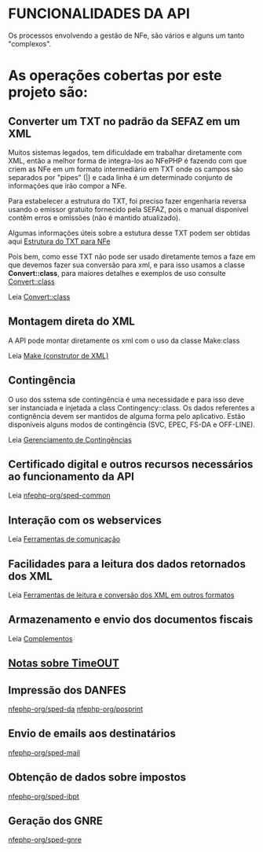 # FUNCIONALIDADES DA API

Os processos envolvendo a gestão de NFe, são vários e alguns um tanto "complexos".

# As operações cobertas por este projeto são:

## Converter um TXT no padrão da SEFAZ em um XML

Muitos sistemas legados, tem dificuldade em trabalhar diretamente com XML, então a melhor forma de integra-los ao NFePHP é fazendo com que criem as NFe em um formato intermediário em TXT onde os campos são separados por "pipes" (|) e cada linha é um determinado conjunto de informações que irão compor a NFe.

Para estabelecer a estrutura do TXT, foi preciso fazer engenharia reversa usando o emissor gratuito fornecido pela SEFAZ, pois o manual disponível contêm erros e omissões (não é mantido atualizado).

Algumas informações úteis sobre a estutura desse TXT podem ser obtidas aqui [Estrutura do TXT para NFe](EstruturaTxt.md)

Pois bem, como esse TXT não pode ser usado diretamente temos a faze em que devemos fazer sua conversão para xml, e para isso usamos a classe **Convert::class**, para maiores detalhes e exemplos de uso consulte [Convert::class](Convert.md)

Leia [Convert::class](Convert.md)

## Montagem direta do XML

A API pode montar diretamente os xml com o uso da classe Make:class


Leia [Make (construtor de XML)](Make.md)


## Contingência

O uso dos sstema sde contingência é uma necessidade e para isso deve ser instanciada e injetada a class Contingency::class.
Os dados referentes a contignência devem ser mantidos de alguma forma pelo aplicativo. 
Estão disponíveis alguns modos de contingência (SVC, EPEC, FS-DA e OFF-LINE).

Leia [Gerenciamento de Contingências](Contingency.md)

## Certificado digital e outros recursos necessários ao funcionamento da API

Leia [nfephp-org/sped-common](https://github.com/nfephp-org/sped-common)

## Interação com os webservices

Leia [Ferramentas de comunicação](Tools.md)

## Facilidades para a leitura dos dados retornados dos XML

Leia [Ferramentas de leitura e conversão dos XML em outros formatos](Standardize.md)


## Armazenamento e envio dos documentos fiscais

Leia [Complementos](Complements.md)


## [Notas sobre TimeOUT](TimeOut.md)

## Impressão dos DANFES

[nfephp-org/sped-da](https://github.com/nfephp-org/sped-da)
[nfephp-org/posprint](https://github.com/nfephp-org/posprint)

## Envio de emails aos destinatários

[nfephp-org/sped-mail](https://github.com/nfephp-org/sped-mail)

## Obtenção de dados sobre impostos 

[nfephp-org/sped-ibpt](https://github.com/nfephp-org/sped-ibpt)

## Geração dos GNRE

[nfephp-org/sped-gnre](https://github.com/nfephp-org/sped-gnre)



